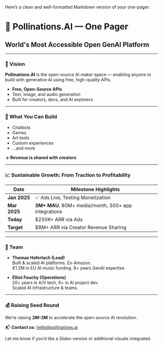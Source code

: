 Here’s a clean and well-formatted Markdown version of your one-pager:

# 🌱 Pollinations.AI — One Pager

## World's Most Accessible Open GenAI Platform

---

### 🚀 Vision

**Pollinations.AI** is the open-source AI maker space — enabling anyone to build with generative AI using free, high-quality APIs.

- **Free, Open-Source APIs**
- Text, image, and audio generation
- Built for creators, devs, and AI explorers

---

### 🧰 What You Can Build

- Chatbots  
- Games  
- Art tools  
- Custom experiences  
- …and more

**→ Revenue is shared with creators**

---

### 📈 Sustainable Growth: From Traction to Profitability

| Date         | Milestone Highlights                          |
|--------------|-----------------------------------------------|
| **Jan 2025** | ✅ Ads Live, Testing Monetization              |
| **Mar 2025** | **3M+ MAU**, 80M+ media/month, 300+ app integrations |
| **Today**    | $250K+ ARR via Ads                            |
| **Target**   | $8M+ ARR via Creator Revenue Sharing          |

---

### 👥 Team

- **Thomas Haferlach (Lead)**  
  Built & scaled AI platforms. Ex-Amazon.  
  €1.2M in EU AI music funding. 8+ years GenAI expertise.

- **Elliot Fouchy (Operations)**  
  20+ years in A/V tech, 6+ in AI project dev.  
  Scaled AI infrastructure & teams.

---

### 💰 Raising Seed Round

We’re raising **$2M–$3M** to accelerate the open-source AI revolution.

📬 **Contact us:** hello@pollinations.ai

Let me know if you’d like a Slidev version or additional visuals integrated.